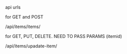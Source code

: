api urls


for GET and POST

/api/items/items/

for GET, PUT, DELETE. NEED  TO PASS PARAMS (itemid)

/api/items/upadate-item/